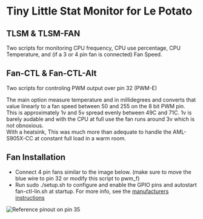 # Tiny Little Stat Monitor for Le Potato

TLSM & TLSM-FAN
--------------------------------------
Two scripts for monitoring CPU frequency, CPU use percentage, CPU Temperature, and (if a 3 or 4 pin fan is connected) Fan Speed.


Fan-CTL & Fan-CTL-Alt
--------------------------------------
Two scripts for controling PWM output over pin 32 (PWM-E)

The main option measure temperature and in millidegrees and converts that value linearly to a fan speed between 50 and 255 on the 8 bit PWM pin.  
This is approximately 1v and 5v spread evenly between 49C and 71C.  1v is barely audable and with the CPU at full use the fan runs around 3v which is not obnoxious.  
With a heatsink, This was much more than adequate to handle the AML-S905X-CC at constant full load in a warm room.


Fan Installation
--------------------------------------
* Connect 4 pin fans similar to the image below.  (make sure to move the blue wire to pin 32 or modify this script to pwm_f)
* Run sudo ./setup.sh to configure and enable the GPIO pins and autostart fan-ctl-lin.sh at startup.
For more info, see the [manufacturers instructions](https://hub.libre.computer/t/how-to-read-and-control-pwm-fan-speed-on-aml-s905x-cc/541)

![Reference pinout on pin 35](https://hub.libre.computer/uploads/db1613/original/2X/c/c8d7387f5f0af578b266ec8915fb52f3f289ced3.jpeg "Le Potato reference pinout")


